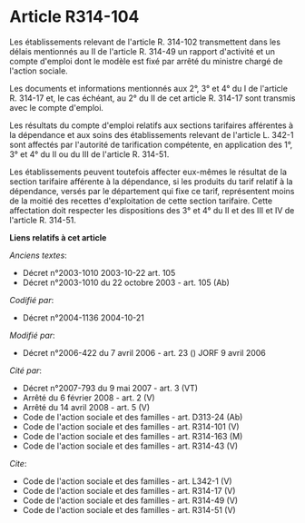 # Article R314-104

Les établissements relevant de l'article R. 314-102 transmettent dans les délais mentionnés au II de l'article R. 314-49 un
rapport d'activité et un compte d'emploi dont le modèle est fixé par arrêté du ministre chargé de l'action sociale. 

Les documents et informations mentionnés aux 2°, 3° et 4° du I de l'article R. 314-17 et, le cas échéant, au 2° du II de cet
article R. 314-17 sont transmis avec le compte d'emploi. 

Les résultats du compte d'emploi relatifs aux sections tarifaires afférentes à la dépendance et aux soins des établissements
relevant de l'article L. 342-1 sont affectés par l'autorité de tarification compétente, en application des 1°, 3° et 4° du II
ou du III de l'article R. 314-51. 

Les établissements peuvent toutefois affecter eux-mêmes le résultat de la section tarifaire afférente à la dépendance, si les
produits du tarif relatif à la dépendance, versés par le département qui fixe ce tarif, représentent moins de la moitié des
recettes d'exploitation de cette section tarifaire. Cette affectation doit respecter les dispositions des 3° et 4° du II et
des III et IV de l'article R. 314-51.

**Liens relatifs à cet article**

_Anciens textes_:

  - Décret n°2003-1010 2003-10-22 art. 105
  - Décret n°2003-1010 du 22 octobre 2003 - art. 105 (Ab)

_Codifié par_:

  - Décret n°2004-1136 2004-10-21

_Modifié par_:

  - Décret n°2006-422 du 7 avril 2006 - art. 23 () JORF 9 avril 2006

_Cité par_:

  - Décret n°2007-793 du 9 mai 2007 - art. 3 (VT)
  - Arrêté du 6 février 2008 - art. 2 (V)
  - Arrêté du 14 avril 2008 - art. 5 (V)
  - Code de l'action sociale et des familles - art. D313-24 (Ab)
  - Code de l'action sociale et des familles - art. R314-101 (V)
  - Code de l'action sociale et des familles - art. R314-163 (M)
  - Code de l'action sociale et des familles - art. R314-43 (V)

_Cite_:

  - Code de l'action sociale et des familles - art. L342-1 (V)
  - Code de l'action sociale et des familles - art. R314-17 (V)
  - Code de l'action sociale et des familles - art. R314-49 (V)
  - Code de l'action sociale et des familles - art. R314-51 (V)
